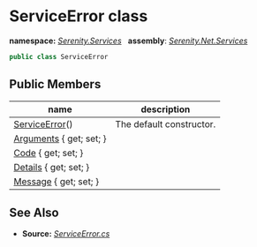 # ServiceError class
**namespace:** *[Serenity.Services](../README.md#serenity.services-namespace)*   **assembly**: *[Serenity.Net.Services](../README.md)*

```csharp
public class ServiceError
```

## Public Members

| name | description |
| --- | --- |
| [ServiceError](ServiceError/ServiceError.md)() | The default constructor. |
| [Arguments](ServiceError/Arguments.md) { get; set; } |  |
| [Code](ServiceError/Code.md) { get; set; } |  |
| [Details](ServiceError/Details.md) { get; set; } |  |
| [Message](ServiceError/Message.md) { get; set; } |  |

## See Also

* **Source:** *[ServiceError.cs](https://github.com/serenity-is/Serenity/blob/master/src/Serenity.Net.Services/Models/ServiceError.cs)*